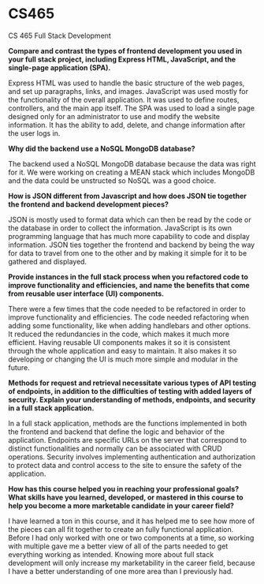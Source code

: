 # CS465
CS 465 Full Stack Development


<b>Compare and contrast the types of frontend development you used in your full stack project, including Express HTML, JavaScript, and the single-page application (SPA). </b> 

Express HTML was used to handle the basic structure of the web pages, and set up paragraphs, links, and images. JavaScript was used mostly for the functionality of the overall application. It was used to define routes, controllers, and the main app itself. The SPA was used to load a single page designed only for an administrator to use and modify the website information. It has the ability to add, delete, and change information after the user logs in.

<b>Why did the backend use a NoSQL MongoDB database?</b>

The backend used a NoSQL MongoDB database because the data was right for it. We were working on creating a MEAN stack which includes MongoDB and the data could be unstructed so NoSQL was a good choice.

<b>How is JSON different from Javascript and how does JSON tie together the frontend and backend development pieces?</b>

JSON is mostly used to format data which can then be read by the code or the database in order to collect the information. JavaScript is its own programming language that has much more capability to code and display information. JSON ties together the frontend and backend by being the way for data to travel from one to the other and by making it simple for it to be gathered and displayed.

<b>Provide instances in the full stack process when you refactored code to improve functionality and efficiencies, and name the benefits that come from reusable user interface (UI) components.</b>

There were a few times that the code needed to be refactored in order to improve functionality and efficiencies. The code needed refactoring when adding some functionality, like when adding handlebars and other options. It reduced the redundancies in the code, which makes it much more efficient. Having reusable UI components makes it so it is consistent through the whole application and easy to maintain. It also makes it so developing or changing the UI is much more simple and modular in the future.

<b>Methods for request and retrieval necessitate various types of API testing of endpoints, in addition to the difficulties of testing with added layers of security. Explain your understanding of methods, endpoints, and security in a full stack application.</b>

In a full stack application, methods are the functions implemented in both the frontend and backend that define the logic and behavior of the application. Endpoints are specific URLs on the server that correspond to distinct functionalities and normally can be associated with CRUD  operations. Security involves implementing authentication and authorization to protect data and control access to the site to ensure the safety of the application.

<b>How has this course helped you in reaching your professional goals? What skills have you learned, developed, or mastered in this course to help you become a more marketable candidate in your career field?</b>

I have learned a ton in this course, and it has helped me to see how more of the pieces can all fit together to create an fully functional application. Before I had only worked with one or two components at a time, so working with multiple gave me a better view of all of the parts needed to get everything working as intended. Knowing more about full stack development will only increase my marketability in the career field, because I have a better understanding of one more area than I previously had.
